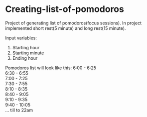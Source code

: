 # Creating-list-of-pomodoros
Project of generating list of pomodoros(focus sessions). In project implemented short rest(5 minute) and long rest(15 minute).<br />

Input variables: <br />
1) Starting hour<br />
2) Starting minute<br />
3) Ending hour<br />

Pomodoros list will look like this:
6:00 - 6:25<br />
6:30 - 6:55<br />
7:00 - 7:25<br />
7:30 - 7:55<br />
8:10 - 8:35<br />
8:40 - 9:05<br />
9:10 - 9:35<br />
9:40 - 10:05<br />
...
till to 22am
